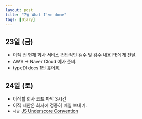 ```yaml
---
layout: post
title: "7월 What I've done"
tags: [Diary]
---
```


## 23일 (금)

- 이직 전 현재 회사 서비스 전반적인 검수 및 검수 내용 FE에게 전달.
- AWS -> Naver Cloud 이사 준비.
- typeDI docs 1번 훑어봄.

## 24일 (토)

- 이직할 회사 코드 파악 3시간
- 이직 제안온 회사에 정중히 메일 보내기.
- `새글` [JS Underscore Convention](https://dont-think-about-too-much.github.io/2021/07/23/july-develop-dairy/)
